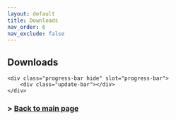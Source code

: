 ```yaml
---
layout: default
title: Downloads
nav_order: 6
nav_exclude: false
---
```


## Downloads
<script type="module" src="https://unpkg.com/@google/model-viewer/dist/model-viewer.min.js"></script>
<model-viewer src="eyeReliefTool.glb" ar ar-modes="webxr scene-viewer quick-look" camera-controls environment-image="neutral" poster="poster.webp" shadow-intensity="1" camera-orbit="-18.22deg 88.79deg auto">

    <div class="progress-bar hide" slot="progress-bar">
        <div class="update-bar"></div>
    </div>




### > [Back to main page](https://zeissvisionsciencelab.github.io/HMD-FOV/)
